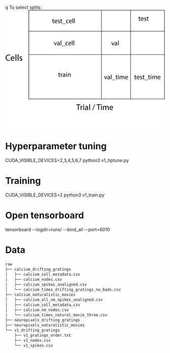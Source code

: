 q
To select splits:
![](docs/dataset_splits.png)


# Hyperparameter tuning
CUDA_VISIBLE_DEVICES=2,3,4,5,6,7 python3 v1_hptune.py

# Training
CUDA_VISIBLE_DEVICES=2 python3 v1_train.py

# Open tensorboard
tensorboard --logdir=runs/ --bind_all --port=6010


# Data

```
raw
├── calcium_drifting_gratings
│   ├── calcium_cell_metadata.csv
│   ├── calcium_nodes.csv
│   ├── calcium_spikes_unaligned.csv
│   └── calcium_times_drifting_gratings_no_bads.csv
├── calcium_naturalistic_movies
│   ├── calcium_all_nm_spikes_unaligned.csv
│   ├── calcium_cell_metadata.csv
│   ├── calcium_nm_nodes.csv
│   └── calcium_times_natural_movie_three.csv
├── neuropixels_drifting_gratings
├── neuropixels_naturalistic_movies
└── v1_drifting_gratings
    ├── v1_gratings_order.txt
    ├── v1_nodes.csv
    └── v1_spikes.csv
```